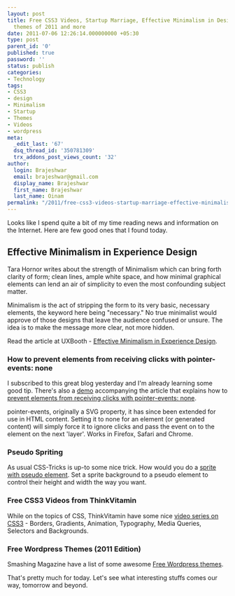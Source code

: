 ```yaml
---
layout: post
title: Free CSS3 Videos, Startup Marriage, Effective Minimalism in Design, Free Wordpress
  themes of 2011 and more
date: 2011-07-06 12:26:14.000000000 +05:30
type: post
parent_id: '0'
published: true
password: ''
status: publish
categories:
- Technology
tags:
- CSS3
- design
- Minimalism
- Startup
- Themes
- Videos
- wordpress
meta:
  _edit_last: '67'
  dsq_thread_id: '350781309'
  trx_addons_post_views_count: '32'
author:
  login: Brajeshwar
  email: brajeshwar@gmail.com
  display_name: Brajeshwar
  first_name: Brajeshwar
  last_name: Oinam
permalink: "/2011/free-css3-videos-startup-marriage-effective-minimalism-in-design-free-wordpress-themes-of-2011-and-more/"
---
```

<p>Looks like I spend quite a bit of my time reading news and information on the Internet. Here are few good ones that I found today.</p>
<h2>Effective Minimalism in Experience Design</h2>
<p>Tara Hornor writes about the strength of Minimalism which can bring forth clarity of form; clean lines, ample white space, and how minimal graphical elements can lend an air of simplicity to even the most confounding subject matter.</p>
<p>Minimalism is the act of stripping the form to its very basic, necessary elements, the keyword here being "necessary." No true minimalist would approve of those designs that leave the audience confused or unsure. The idea is to make the message more clear, not more hidden.</p>
<p>Read the article at UXBooth - <a href="http://www.uxbooth.com/blog/effective-minimalism-in-experience-design/">Effective Minimalism in Experience Design</a>.</p>

<h3>How to prevent elements from receiving clicks with pointer-events: none</h3>
<p>I subscribed to this great blog yesterday and I'm already learning some good tip. There's also a <a href="http://robertnyman.com/css3/pointer-events/pointer-events.html">demo</a> accompanying the article that explains how to <a href="http://bricss.net/post/7261890092/prevent-elements-from-receiving-clicks-with">prevent elements from receiving clicks with pointer-events: none</a>.</p>
<p>pointer-events, originally a SVG property, it has since been extended for use in HTML content. Setting it to none for an element (or generated content) will simply force it to ignore clicks and pass the event on to the element on the next 'layer'. Works in Firefox, Safari and Chrome.</p>
<h3>Pseudo Spriting</h3>
<p>As usual CSS-Tricks is up-to some nice trick. How would you do a <a href="http://css-tricks.com/13224-pseudo-spriting/">sprite with pseudo element</a>. Set a sprite background to a pseudo element to control their height and width the way you want.</p>
<h3>Free CSS3 Videos from ThinkVitamin</h3>
<p>While on the topics of CSS, ThinkVitamin have some nice <a href="http://www.css3.info/free-css3-video-tutorials/">video series on CSS3</a> - Borders, Gradients, Animation, Typography, Media Queries, Selectors and Backgrounds.</p>
<h3>Free Wordpress Themes (2011 Edition)</h3>
<p>Smashing Magazine have a list of some awesome <a href="http://www.smashingmagazine.com/2011/07/05/free-wordpress-themes-2011-edition/">Free Wordpress themes</a>.</p>
<p>That's pretty much for today. Let's see what interesting stuffs comes our way, tomorrow and beyond.</p>
